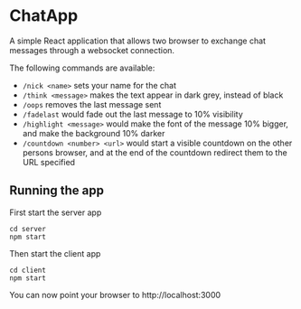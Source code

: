 # ChatApp

A simple React application that allows two browser to exchange chat messages through a websocket connection.

The following commands are available:

* `/nick <name>` sets your name for the chat
* `/think <message>` makes the text appear in dark grey, instead of black
* `/oops` removes the last message sent
* `/fadelast` would fade out the last message to 10% visibility
* `/highlight <message>` would make the font of the message 10% bigger, and make the background 10% darker
* `/countdown <number> <url>` would start a visible countdown on the other persons browser, and at the end of the countdown redirect them to the URL specified

## Running the app

First start the server app

```
cd server
npm start
```

Then start the client app

```
cd client
npm start
```

You can now point your browser to http://localhost:3000